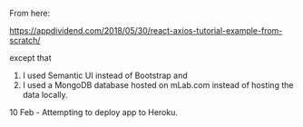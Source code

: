 From here:

https://appdividend.com/2018/05/30/react-axios-tutorial-example-from-scratch/

except that 
1) I used Semantic UI instead of Bootstrap and 
2) I used a MongoDB database hosted on mLab.com instead of hosting the data locally.

10 Feb - Attempting to deploy app to Heroku.

